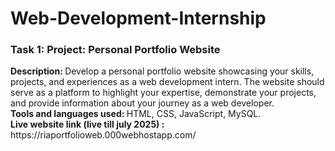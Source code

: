 # Web-Development-Internship 

<h3> Task 1: Project: Personal Portfolio Website </h3> 
<b>Description: </b> Develop a personal portfolio website showcasing your skills, projects, and experiences 
as a web development intern. The website should serve as a platform to highlight your expertise, 
demonstrate your projects, and provide information about your journey as a web developer. <br>
<b> Tools and languages used: </b> HTML, CSS, JavaScript, MySQL. <br>
<b>Live website link (live till july 2025) : </b> https://riaportfolioweb.000webhostapp.com/
